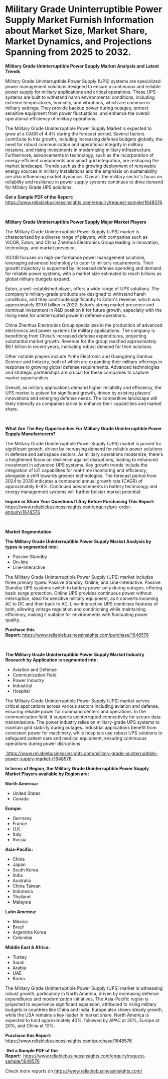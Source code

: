 <p><h1>Military Grade Uninterruptible Power Supply Market Furnish Information about Market Size, Market Share, Market Dynamics, and Projections Spanning from 2025 to 2032.</h1></p><p><strong>Military Grade Uninterruptible Power Supply Market Analysis and Latest Trends</strong></p>
<p><p>Military Grade Uninterruptible Power Supply (UPS) systems are specialized power management solutions designed to ensure a continuous and reliable power supply for military applications and critical operations. These UPS systems are built to withstand harsh environmental conditions, including extreme temperatures, humidity, and vibrations, which are common in military settings. They provide backup power during outages, protect sensitive equipment from power fluctuations, and enhance the overall operational efficiency of military operations.</p><p>The Military Grade Uninterruptible Power Supply Market is expected to grow at a CAGR of 4.4% during the forecast period. Several factors contribute to this growth, including increasing defense budgets globally, the need for robust communication and operational integrity in military missions, and rising investments in modernizing military infrastructure. Furthermore, advancements in technology, such as the incorporation of energy-efficient components and smart grid integration, are reshaping the market landscape. Trends such as the growing deployment of renewable energy sources in military installations and the emphasis on sustainability are also influencing market dynamics. Overall, the military sector's focus on reliability and resilience in power supply systems continues to drive demand for Military Grade UPS solutions.</p></p>
<p><strong>Get a Sample PDF of the Report:&nbsp;</strong> <a href="https://www.reliablebusinessinsights.com/enquiry/request-sample/1648576?utm_campaign=2321&utm_medium=2&utm_source=Github&utm_content=ia&utm_term=25032025&utm_id=military-grade-uninterruptible-power-supply">https://www.reliablebusinessinsights.com/enquiry/request-sample/1648576</a></p>
<p>&nbsp;</p>
<p><strong>Military Grade Uninterruptible Power Supply Major Market Players</strong></p>
<p><p>The Military Grade Uninterruptible Power Supply (UPS) market is characterized by a diverse range of players, with companies such as VICOR, Eaton, and China Zhenhua Electronics Group leading in innovation, technology, and market presence.</p><p>VICOR focuses on high-performance power management solutions, leveraging advanced technology to cater to military requirements. Their growth trajectory is supported by increased defense spending and demand for reliable power systems, with a market size estimated to reach billions as global military budgets expand.</p><p>Eaton, a well-established player, offers a wide range of UPS solutions. The company's military-grade products are designed to withstand harsh conditions, and they contribute significantly to Eaton's revenue, which was approximately $19.6 billion in 2022. Eaton’s strong market presence and continual investment in R&D position it for future growth, especially with the rising need for uninterrupted power in defense operations.</p><p>China Zhenhua Electronics Group specializes in the production of advanced electronics and power systems for military applications. The company is benefitting from China's increased defense expenditures, projecting substantial market growth. Revenue for the group reached approximately $6.1 billion in recent years, indicating robust demand for their solutions.</p><p>Other notable players include Yinhe Electronic and Guangdong Ganhua Science and Industry, both of which are expanding their military offerings in response to growing global defense requirements. Advanced technologies and strategic partnerships are crucial for these companies to capture market opportunities.</p><p>Overall, as military applications demand higher reliability and efficiency, the UPS market is poised for significant growth, driven by existing players' innovations and emerging defense needs. The competitive landscape will likely intensify as companies strive to enhance their capabilities and market share.</p></p>
<p>&nbsp;</p>
<p><strong>What Are The Key Opportunities For Military Grade Uninterruptible Power Supply Manufacturers?</strong></p>
<p><p>The Military Grade Uninterruptible Power Supply (UPS) market is poised for significant growth, driven by increasing demand for reliable power solutions in defense and aerospace sectors. As military operations modernize, there's a heightened focus on resilience against disruptions, leading to enhanced investment in advanced UPS systems. Key growth trends include the integration of IoT capabilities for real-time monitoring and efficiency, alongside a shift towards greener technologies. The forecast period from 2024 to 2030 indicates a compound annual growth rate (CAGR) of approximately 6-8%. Continued advancements in battery technology and energy management systems will further bolster market potential.</p></p>
<p><strong>Inquire or Share Your Questions If Any Before Purchasing This Report:</strong> <a href="https://www.reliablebusinessinsights.com/enquiry/pre-order-enquiry/1648576?utm_campaign=2321&utm_medium=2&utm_source=Github&utm_content=ia&utm_term=25032025&utm_id=military-grade-uninterruptible-power-supply">https://www.reliablebusinessinsights.com/enquiry/pre-order-enquiry/1648576</a></p>
<p>&nbsp;</p>
<p><strong>Market Segmentation</strong></p>
<p><strong>The Military Grade Uninterruptible Power Supply Market Analysis by types is segmented into:</strong></p>
<p><ul><li>Passive Standby</li><li>On-line</li><li>Line-Interactive</li></ul></p>
<p><p>The Military Grade Uninterruptible Power Supply (UPS) market includes three primary types: Passive Standby, Online, and Line-Interactive. Passive Standby UPS systems switch to battery power only during outages, offering basic surge protection. Online UPS provides continuous power without interruption, ideal for sensitive military equipment, as it converts incoming AC to DC and then back to AC. Line-Interactive UPS combines features of both, allowing voltage regulation and conditioning while maintaining efficiency, making it suitable for environments with fluctuating power quality.</p></p>
<p><strong>Purchase this Report:&nbsp;</strong><a href="https://www.reliablebusinessinsights.com/purchase/1648576?utm_campaign=2321&utm_medium=2&utm_source=Github&utm_content=ia&utm_term=25032025&utm_id=military-grade-uninterruptible-power-supply">https://www.reliablebusinessinsights.com/purchase/1648576</a></p>
<p>&nbsp;</p>
<p><strong>The Military Grade Uninterruptible Power Supply Market Industry Research by Application is segmented into:</strong></p>
<p><ul><li>Aviation and Defense</li><li>Communication Field</li><li>Power Industry</li><li>Industrial</li><li>Hospital</li></ul></p>
<p><p>The Military Grade Uninterruptible Power Supply (UPS) market serves critical applications across various sectors including aviation and defense, ensuring reliable power for command centers and operations. In the communication field, it supports uninterrupted connectivity for secure data transmissions. The power industry relies on military-grade UPS systems to maintain grid stability during outages. Industrial applications benefit from consistent power for machinery, while hospitals use robust UPS solutions to safeguard patient care and medical equipment, ensuring continuous operations during power disruptions.</p></p>
<p><a href="https://www.reliablebusinessinsights.com/military-grade-uninterruptible-power-supply-market-r1648576?utm_campaign=2321&utm_medium=2&utm_source=Github&utm_content=ia&utm_term=25032025&utm_id=military-grade-uninterruptible-power-supply">&nbsp;https://www.reliablebusinessinsights.com/military-grade-uninterruptible-power-supply-market-r1648576</a></p>
<p><strong>In terms of Region, the Military Grade Uninterruptible Power Supply Market Players available by Region are:</strong></p>
<p>
    <p> <strong> North America: </strong>
        <ul>
            <li>United States</li>
            <li>Canada</li>
        </ul>
        </p> 
    <p> <strong> Europe: </strong>
        <ul>
            <li>Germany</li>
            <li>France</li>
            <li>U.K.</li>
            <li>Italy</li>
            <li>Russia</li>
        </ul>
        </p> 
    <p> <strong> Asia-Pacific: </strong>
        <ul>
            <li>China</li>
            <li>Japan</li>
            <li>South Korea</li>
            <li>India</li>
            <li>Australia</li>
            <li>China Taiwan</li>
            <li>Indonesia</li>
            <li>Thailand</li>
            <li>Malaysia</li>
        </ul>
        </p> 
    <p> <strong> Latin America: </strong>
        <ul>
            <li>Mexico</li>
            <li>Brazil</li>
            <li>Argentina Korea</li>
            <li>Colombia</li>
        </ul>
        </p> 
    <p> <strong> Middle East & Africa: </strong>
        <ul>
            <li>Turkey</li>
            <li>Saudi</li>
            <li>Arabia</li>
            <li>UAE</li>
            <li>Korea</li>
        </ul>
    </p>
    </p>
<p><p>The Military Grade Uninterruptible Power Supply (UPS) market is witnessing robust growth, particularly in North America, driven by increasing defense expenditures and modernization initiatives. The Asia-Pacific region is projected to experience significant expansion, attributed to rising military budgets in countries like China and India. Europe also shows steady growth, while the USA remains a key leader in market share. North America is expected to hold approximately 40%, followed by APAC at 30%, Europe at 20%, and China at 10%.</p></p>
<p><strong>Purchase this Report: </strong><a href="https://www.reliablebusinessinsights.com/purchase/1648576?utm_campaign=2321&utm_medium=2&utm_source=Github&utm_content=ia&utm_term=25032025&utm_id=military-grade-uninterruptible-power-supply">https://www.reliablebusinessinsights.com/purchase/1648576</a></p>
<p>&nbsp;<strong>Get a Sample PDF of the Report:&nbsp;&nbsp;</strong><a href="https://www.reliablebusinessinsights.com/enquiry/request-sample/1648576?utm_campaign=2321&utm_medium=2&utm_source=Github&utm_content=ia&utm_term=25032025&utm_id=military-grade-uninterruptible-power-supply">https://www.reliablebusinessinsights.com/enquiry/request-sample/1648576</a></p>
<p><strong></strong></p>
<p>Check more reports on <a href="https://www.reliablebusinessinsights.com/?utm_campaign=2321&utm_medium=2&utm_source=Github&utm_content=ia&utm_term=25032025&utm_id=military-grade-uninterruptible-power-supply">https://www.reliablebusinessinsights.com/</a></p>
